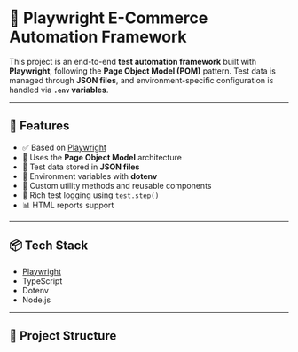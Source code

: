 # 🧪 Playwright E-Commerce Automation Framework

This project is an end-to-end **test automation framework** built with **Playwright**, following the **Page Object Model (POM)** pattern. Test data is managed through **JSON files**, and environment-specific configuration is handled via **`.env` variables**.

---

## 🚀 Features

- ✅ Based on [Playwright](https://playwright.dev/)
- 🧱 Uses the **Page Object Model** architecture
- 📁 Test data stored in **JSON files**
- 🔐 Environment variables with **dotenv**
- 🔎 Custom utility methods and reusable components
- 📄 Rich test logging using `test.step()`
- 📊 HTML reports support

---

## 📦 Tech Stack

- [Playwright](https://playwright.dev/)
- TypeScript
- Dotenv
- Node.js

---

## 📁 Project Structure

